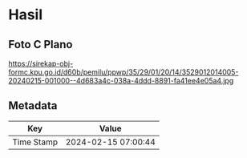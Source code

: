# Hasil

## Foto C Plano

https://sirekap-obj-formc.kpu.go.id/d60b/pemilu/ppwp/35/29/01/20/14/3529012014005-20240215-001000--4d683a4c-038a-4ddd-8891-fa41ee4e05a4.jpg


## Metadata

| Key        | Value               |
| ---------- | ------------------- |
| Time Stamp | 2024-02-15 07:00:44 |



